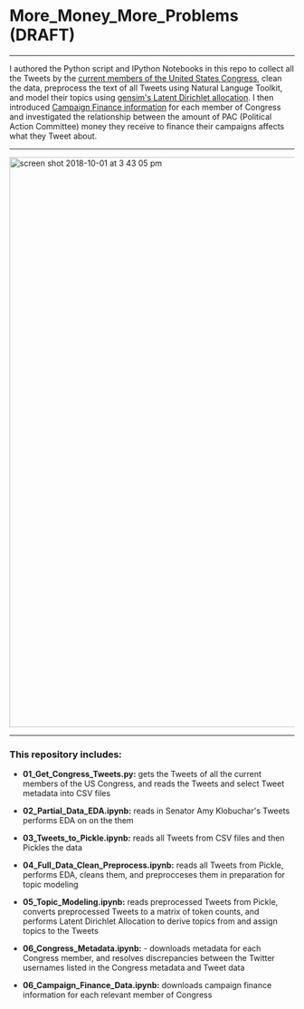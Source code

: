 # More_Money_More_Problems (DRAFT)
---

I authored the Python script and IPython Notebooks in this repo to collect all the Tweets by the [current members of the United States Congress](https://gwu-libraries.github.io/sfm-ui/posts/2017-05-23-congress-seed-list), clean the data, preprocess the text of all Tweets using Natural Languge Toolkit, and model their topics using [gensim's Latent Dirichlet allocation](https://radimrehurek.com/gensim/models/ldamodel.html). I then introduced [Campaign Finance information](https://www.opensecrets.org/api/admin/?function=user_api_use) for each member of Congress and investigated the relationship between the amount of PAC (Political Action Committee) money they receive to finance their campaigns affects what they Tweet about.

---

<img width="1007" alt="screen shot 2018-10-01 at 3 43 05 pm" src="https://user-images.githubusercontent.com/25728710/46312190-59f62200-c592-11e8-9aaf-c65d65c72646.png">

---
### This repository includes:



* __01_Get_Congress_Tweets.py:__ gets the Tweets of all the current members of the US Congress, and reads the Tweets and select Tweet metadata into CSV files

* __02_Partial_Data_EDA.ipynb:__ reads in Senator Amy Klobuchar's Tweets performs EDA on on the them

* __03_Tweets_to_Pickle.ipynb:__ reads all Tweets from CSV files and then Pickles the data

* __04_Full_Data_Clean_Preprocess.ipynb:__ reads all Tweets from Pickle, performs EDA, cleans them, and preprocceses them in preparation for topic modeling

* __05_Topic_Modeling.ipynb:__ reads preprocessed Tweets from Pickle, converts preprocessed Tweets to a matrix of token counts, and performs Latent Dirichlet Allocation to derive topics from and assign topics to the Tweets

* __06_Congress_Metadata.ipynb:__ - downloads metadata for each Congress member, and resolves discrepancies between the Twitter usernames listed in the Congress metadata and Tweet data

* __06_Campaign_Finance_Data.ipynb:__ downloads campaign finance information for each relevant member of Congress
